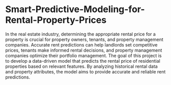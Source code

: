 # Smart-Predictive-Modeling-for-Rental-Property-Prices
In the real estate industry, determining the appropriate rental price for a property is crucial for
property owners, tenants, and property management companies. Accurate rent predictions can
help landlords set competitive prices, tenants make informed rental decisions, and property
management companies optimize their portfolio management.
The goal of this project is to develop a data-driven model that predicts the rental price of
residential properties based on relevant features. By analyzing historical rental data and
property attributes, the model aims to provide accurate and reliable rent predictions.
